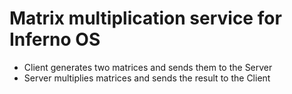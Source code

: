 # Matrix multiplication service for Inferno OS

* Client generates two matrices and sends them to the Server
* Server multiplies matrices and sends the result to the Client


